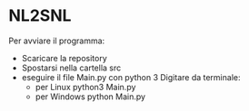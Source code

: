 # NL2SNL


Per avviare il programma:
 - Scaricare la repository
 - Spostarsi nella cartella src
 - eseguire il file Main.py con python 3
	Digitare da terminale:
	 - per Linux		python3 Main.py
	 - per Windows		python Main.py